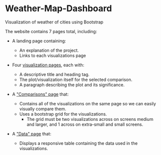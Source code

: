 # Weather-Map-Dashboard
Visualization of weather of cities using Bootstrap 

The website contains 7 pages total, including:

* A landing page containing:
  * An explanation of the project.
  * Links to each visualizations page


* Four [visualization pages](#visualization-pages), each with:
  * A descriptive title and heading tag.
  * The plot/visualization itself for the selected comparison.
  * A paragraph describing the plot and its significance.
	



* A ["Comparisons" page](#comparisons-page) that:
  * Contains all of the visualizations on the same page so we can easily visually compare them.
  * Uses a bootstrap grid for the visualizations.
    * The grid must be two visualizations across on screens medium and larger, and 1 across on extra-small and small screens.



* A ["Data" page](#data-page) that:
  * Displays a responsive table containing the data used in the visualizations.



